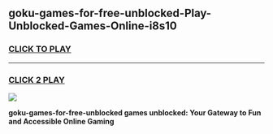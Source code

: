 
## goku-games-for-free-unblocked-Play-Unblocked-Games-Online-i8s10
<h3>
<a href="https://premium76.site?title=goku-games-for-free-unblocked&ref=25A">CLICK TO PLAY</a></h3>
<hr>

<h3>
<a href="https://premium76.site?title=goku-games-for-free-unblocked&ref=25A">CLICK 2 PLAY</a>
  
</h3>

<a href="https://premium76.site?title=goku-games-for-free-unblocked&ref=25A"><img src="https://clearcache.store/games.png"></a>


**goku-games-for-free-unblocked games unblocked: Your Gateway to Fun and Accessible Online Gaming**
